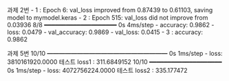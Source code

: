 과제 2번
    - 1 : Epoch 6: val_loss improved from 0.87439 to 0.61103, saving model to mymodel.keras
    - 2 : Epoch 515: val_loss did not improve from 0.03936
          8/8 ━━━━━━━━━━━━━━━━━━━━ 0s 4ms/step - accuracy: 0.9862 - loss: 0.0479 - val_accuracy: 0.9869 - val_loss: 0.0415
    - 3 : accuracy: 0.9862


과제 5번
    10/10 ━━━━━━━━━━━━━━━━━━━━ 0s 1ms/step - loss: 3810161920.0000 
    테스트 loss1 :  311.6849152
    10/10 ━━━━━━━━━━━━━━━━━━━━ 0s 1ms/step - loss: 4072756224.0000 
    테스트 loss2 :  335.177472